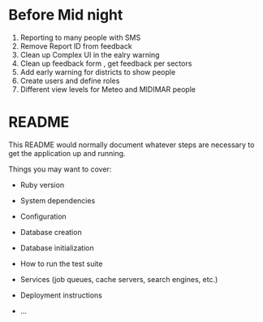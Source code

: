 # Before Mid night 

1. Reporting to many people with SMS 
2. Remove Report ID from feedback 
3. Clean up Complex UI in the ealry warning 
4. Clean up feedback form , get feedback per sectors
5. Add early warning for districts to show people 
6. Create users and define roles 
7. Different view levels for Meteo and MIDIMAR people 


# README

This README would normally document whatever steps are necessary to get the
application up and running.

Things you may want to cover:

* Ruby version

* System dependencies

* Configuration

* Database creation

* Database initialization

* How to run the test suite

* Services (job queues, cache servers, search engines, etc.)

* Deployment instructions

* ...
